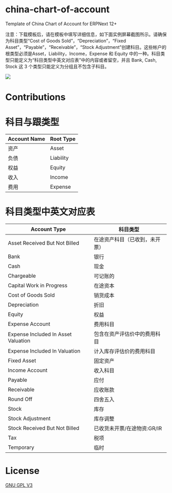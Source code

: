 # china-chart-of-account
Template of China Chart of Account for ERPNext 12+


注意：下载模板后，请在模板中填写详细信息，如下面实例屏幕截图所示。请确保为科目类型“Cost of Goods Sold”，“Depreciation”，“Fixed Asset”，“Payable”，“Receivable”，“Stock Adjustment”创建科目。这些帐户的根类型必须是Asset，Liability，Income，Expense 和 Equity 中的一种。科目类型只能定义为“科目类型中英文对应表”中的内容或者留空，并且 Bank, Cash, Stock 这 3 个类型只能定义为分组且不包含子科目。

![](https://docs.erpnext.com/docs/assets/img/setup/coa-template-1.png)

# Contributions

# 科目与跟类型

| Account Name  | Root Type |
| ------ | --------- |
| 资产 | Asset |
| 负债 | Liability |
| 权益 | Equity |
| 收入 | Income ||
| 费用 | Expense |

# 科目类型中英文对应表

| Account Type  | 科目类型 |
| ------------- | ------------- |
| Asset Received But Not Billed | 在途资产科目（已收到，未开票） |
| Bank | 银行 |
| Cash | 现金 |
| Chargeable | 可记账的 |
| Capital Work in Progress | 在途资本 |
| Cost of Goods Sold | 销货成本 |
| Depreciation | 折旧 |
| Equity | 权益 |
| Expense Account | 费用科目 |
| Expense Included In Asset Valuation | 包含在资产评估价中的费用科目 |
| Expense Included In Valuation | 计入库存评估价的费用科目 |
| Fixed Asset | 固定资产 |
| Income Account | 收入科目 |
| Payable | 应付 |
| Receivable | 应收账款 |
| Round Off | 四舍五入 |
| Stock | 库存 |
| Stock Adjustment | 库存调整 |
| Stock Received But Not Billed | 已收货未开票/在途物资:GR/IR |
| Tax | 税项 |
| Temporary | 临时 |

# License
[GNU GPL V3](https://github.com/r3f/china-chart-of-accounts/blob/master/LICENSE)

